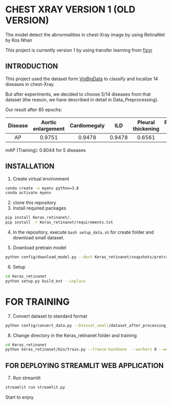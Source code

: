 # CHEST XRAY VERSION 1 (OLD VERSION)
The model detect the abnormalities in chest-Xray image by using RetinaNet by Kos Nhan 

This project is currently version 1 by using transfer learning from [fizyr](https://github.com/fizyr/keras-retinanet)

## INTRODUCTION
This project used the dataset form [VinBigData](https://www.kaggle.com/c/vinbigdata-chest-xray-abnormalities-detection) to classify and localize 14 diseases in chest-Xray.

But after experiments, we decided to choose 5/14 diseases from that dataset (the reason, we have described in detail in Data_Preprocessing). 

Our result after 85 epochs:

| Disease | Aortic enlargement | Cardiomegaly | ILD | Pleural thickening | Pulmonary fibrosis |
| :---: | :---: | :---: | :---: | :---: | :---: |
| AP | 0.9751 | 0.9478 | 0.9478 | 0.6561 | 0.7104 |

mAP (Training): 0.8044 for 5 diseases

## INSTALLATION 
1. Create virtual environment
```bash
conda create -n myenv python=3.8
conda activate myenv
```
2. clone this repository 
3. Install required packages 
```bash 
pip install Keras_retinanet/.
pip install -r Keras_retinanet/requirements.txt
```
4. In the repository, execute `bash setup_data.sh` for create folder and download small dataset.

5. Download pretrain model 
```bash 
python config/download_model.py --dest Keras_retinanet/snapshots/pretrain_model.h5
```
6. Setup  
```bash 
cd Keras_retinanet
python setup.py build_ext --inplace
```
# FOR TRAINING 
7. Convert dataset to standard format
```bash 
python config/convert_data.py --Dataset_small/dataset_after_processing_small.csv --dest Keras_retinanet
```
8. Change directory in the Keras_retinanet folder and training
```bash 
cd Keras_retinanet
python keras_retinanet/bin/train.py --freeze-backbone  --workers 0 --weights snapshots/pretrain_model.h5 --backbone "resnet101"  --lr 0.00002  --batch-size 6 --steps 20  --image-min-side 900 --image-max-side 900 --epochs 2 csv annotation_5_classes.csv  classes_5.csv --val-annotations annotation_5_classes.csv
```

## FOR DEPLOYING STREAMLIT WEB APPLICATION
7. Run streamlit
```bash
streamlit run streamlit.py
```
Start to enjoy 
